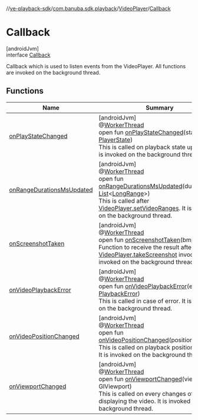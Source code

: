 //[ve-playback-sdk](../../../../index.md)/[com.banuba.sdk.playback](../../index.md)/[VideoPlayer](../index.md)/[Callback](index.md)

# Callback

[androidJvm]\
interface [Callback](index.md)

Callback which is used to listen events from the VideoPlayer. All functions are invoked on the background thread.

## Functions

| Name | Summary |
|---|---|
| [onPlayStateChanged](on-play-state-changed.md) | [androidJvm]<br>@[WorkerThread](https://developer.android.com/reference/kotlin/androidx/annotation/WorkerThread.html)<br>open fun [onPlayStateChanged](on-play-state-changed.md)(state: [PlayerState](../../-player-state/index.md))<br>This is called on playback state updates. It is invoked on the background thread. |
| [onRangeDurationsMsUpdated](on-range-durations-ms-updated.md) | [androidJvm]<br>@[WorkerThread](https://developer.android.com/reference/kotlin/androidx/annotation/WorkerThread.html)<br>open fun [onRangeDurationsMsUpdated](on-range-durations-ms-updated.md)(durationsMs: [List](https://kotlinlang.org/api/latest/jvm/stdlib/kotlin.collections/-list/index.html)&lt;[LongRange](https://kotlinlang.org/api/latest/jvm/stdlib/kotlin.ranges/-long-range/index.html)&gt;)<br>This is called after [VideoPlayer.setVideoRanges](../set-video-ranges.md). It is invoked on the background thread. |
| [onScreenshotTaken](on-screenshot-taken.md) | [androidJvm]<br>@[WorkerThread](https://developer.android.com/reference/kotlin/androidx/annotation/WorkerThread.html)<br>open fun [onScreenshotTaken](on-screenshot-taken.md)(bmp: [Bitmap](https://developer.android.com/reference/kotlin/android/graphics/Bitmap.html))<br>Function to receive the result after of [VideoPlayer.takeScreenshot](../take-screenshot.md) invocation. It is invoked on the background thread. |
| [onVideoPlaybackError](on-video-playback-error.md) | [androidJvm]<br>@[WorkerThread](https://developer.android.com/reference/kotlin/androidx/annotation/WorkerThread.html)<br>open fun [onVideoPlaybackError](on-video-playback-error.md)(error: [PlaybackError](../../-playback-error/index.md))<br>This is called in case of error. It is invoked on the background thread. |
| [onVideoPositionChanged](on-video-position-changed.md) | [androidJvm]<br>@[WorkerThread](https://developer.android.com/reference/kotlin/androidx/annotation/WorkerThread.html)<br>open fun [onVideoPositionChanged](on-video-position-changed.md)(positionMs: [Int](https://kotlinlang.org/api/latest/jvm/stdlib/kotlin/-int/index.html))<br>This is called on playback position updates. It is invoked on the background thread. |
| [onViewportChanged](on-viewport-changed.md) | [androidJvm]<br>@[WorkerThread](https://developer.android.com/reference/kotlin/androidx/annotation/WorkerThread.html)<br>open fun [onViewportChanged](on-viewport-changed.md)(viewport: GlViewport)<br>This is called on every changes of viewport displaying the video. It is invoked on the background thread. |
